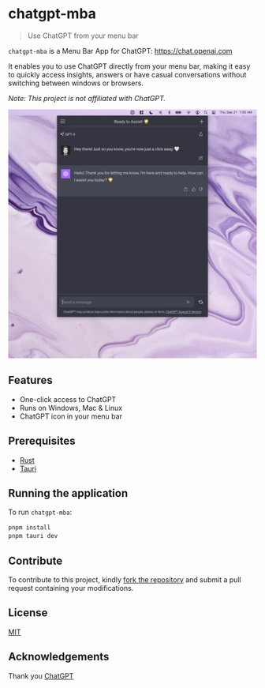 # chatgpt-mba

> Use ChatGPT from your menu bar

`chatgpt-mba` is a Menu Bar App for ChatGPT: https://chat.openai.com

It enables you to use ChatGPT directly from your menu bar, making it easy to quickly access insights, answers or have casual conversations without switching between windows or browsers.

*Note: This project is not affiliated with ChatGPT.*

<p align="center">
  <img src="./screenshot.png" alt="ChatGPT Menu Bar App" />
</p>

## Features

- One-click access to ChatGPT
- Runs on Windows, Mac & Linux
- ChatGPT icon in your menu bar

## Prerequisites

- [Rust](https://www.rust-lang.org)
- [Tauri](https://tauri.app)

## Running the application

To run `chatgpt-mba`:

```sh
pnpm install
pnpm tauri dev
```

## Contribute

To contribute to this project, kindly [fork the repository](https://github.com/ctate/chatgpt-mba/fork) and submit a pull request containing your modifications.

## License

[MIT](https://github.com/ctate/chatgpt-mba/blob/main/LICENSE)

## Acknowledgements

Thank you [ChatGPT](https://chat.openai.com)
